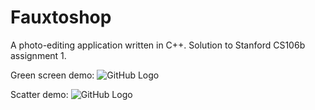 # Fauxtoshop

A photo-editing application written in C++. Solution to Stanford CS106b assignment 1.

Green screen demo:
![GitHub Logo](/assets/fauxtoshop1.gif)

Scatter demo:
![GitHub Logo](/assets/fauxtoshop-scatter.gif)
